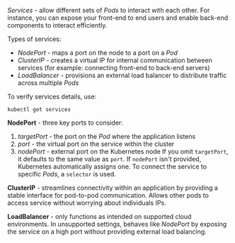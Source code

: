 *Services* - allow different sets of *Pods* to interact with each other. For instance, you can expose your front-end to end users and enable back-end components to interact efficiently.

Types of services:
- *NodePort* - maps a port on the node to a port on a *Pod*
- *ClusterIP* - creates a virtual IP for internal communication between services (for example: connecting front-end to back-end servers)
- *LoadBalancer* - provisions an external load balancer to distribute traffic across multiple *Pods*

To verify services details, use:
```
kubectl get services
```

**NodePort** - three key ports to consider:
1. *targetPort* - the port on the *Pod* where the application listens 
2. *port* - the virtual port on the service within the cluster
3. *nodePort* - external port on the Kubernetes node
If you omit `targetPort`, it defaults to the same value as `port`.
If `nodePort` isn't provided, Kubernetes automatically assigns one.
To connect the service to specific *Pods*, a `selector` is used.

**ClusterIP** - streamlines connectivity within an application by providing a stable interface for pod-to-pod communication. Allows other pods to access service without worrying about individuals IPs.

**LoadBalancer** - only functions as intended on supported cloud environments. In unsupported settings, behaves like *NodePort* by exposing the service on a high port without providing external load balancing.